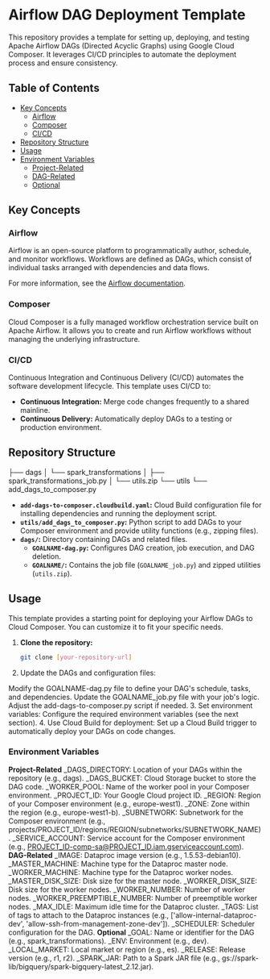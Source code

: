 # Airflow DAG Deployment Template

This repository provides a template for setting up, deploying, and testing Apache Airflow DAGs (Directed Acyclic Graphs) using Google Cloud Composer. It leverages CI/CD principles to automate the deployment process and ensure consistency.

## Table of Contents

- [Key Concepts](#key-concepts)
    - [Airflow](#airflow)
    - [Composer](#composer)
    - [CI/CD](#ci-cd)
- [Repository Structure](#repository-structure)
- [Usage](#usage)
- [Environment Variables](#environment-variables)
    - [Project-Related](#project-related)
    - [DAG-Related](#dag-related)
    - [Optional](#optional)

## Key Concepts

### Airflow

Airflow is an open-source platform to programmatically author, schedule, and monitor workflows. Workflows are defined as DAGs, which consist of individual tasks arranged with dependencies and data flows.

For more information, see the [Airflow documentation](https://airflow.apache.org/docs/apache-airflow/stable/core-concepts/index.html).

### Composer

Cloud Composer is a fully managed workflow orchestration service built on Apache Airflow. It allows you to create and run Airflow workflows without managing the underlying infrastructure.

### CI/CD

Continuous Integration and Continuous Delivery (CI/CD) automates the software development lifecycle. This template uses CI/CD to:

- **Continuous Integration:** Merge code changes frequently to a shared mainline.
- **Continuous Delivery:** Automatically deploy DAGs to a testing or production environment.

## Repository Structure

├── dags
│   └── spark_transformations
│       ├── spark_transformations_job.py
│       └── utils.zip
└── utils
└── add_dags_to_composer.py


- **`add-dags-to-composer.cloudbuild.yaml`:** Cloud Build configuration file for installing dependencies and running the deployment script.
- **`utils/add_dags_to_composer.py`:** Python script to add DAGs to your Composer environment and provide utility functions (e.g., zipping files).
- **`dags/`:**  Directory containing DAGs and related files.
    - **`GOALNAME-dag.py`:**  Configures DAG creation, job execution, and DAG deletion.
    - **`GOALNAME/`:**  Contains the job file (`GOALNAME_job.py`) and zipped utilities (`utils.zip`).

## Usage

This template provides a starting point for deploying your Airflow DAGs to Cloud Composer. You can customize it to fit your specific needs.

1. **Clone the repository:**

   ```bash
   git clone [your-repository-url]
   ```
2. Update the DAGs and configuration files:

  Modify the GOALNAME-dag.py file to define your DAG's schedule, tasks, and dependencies.
  Update the GOALNAME_job.py file with your job's logic.
  Adjust the add-dags-to-composer.py script if needed.
3. Set environment variables:
    Configure the required environment variables (see the next section).
4. Use Cloud Build for deployment:
    Set up a Cloud Build trigger to automatically deploy your DAGs on code changes.
### Environment Variables
  **Project-Related**
    _DAGS_DIRECTORY: Location of your DAGs within the repository (e.g., dags).
    _DAGS_BUCKET: Cloud Storage bucket to store the DAG code.
    _WORKER_POOL: Name of the worker pool in your Composer environment.
    _PROJECT_ID: Your Google Cloud project ID.
    _REGION: Region of your Composer environment (e.g., europe-west1).
    _ZONE: Zone within the region (e.g., europe-west1-b).
    _SUBNETWORK: Subnetwork for the Composer environment (e.g., projects/PROJECT_ID/regions/REGION/subnetworks/SUBNETWORK_NAME).
    _SERVICE_ACCOUNT: Service account for the Composer environment (e.g., PROJECT_ID-comp-sa@PROJECT_ID.iam.gserviceaccount.com).
  **DAG-Related**
    _IMAGE: Dataproc image version (e.g., 1.5.53-debian10).
    _MASTER_MACHINE: Machine type for the Dataproc master node.
    _WORKER_MACHINE: Machine type for the Dataproc worker nodes.
    _MASTER_DISK_SIZE: Disk size for the master node.
    _WORKER_DISK_SIZE: Disk size for the worker nodes.
    _WORKER_NUMBER: Number of worker nodes.
    _WORKER_PREEMPTIBLE_NUMBER: Number of preemptible worker nodes.
    _MAX_IDLE: Maximum idle time for the Dataproc cluster.
    _TAGS: List of tags to attach to the Dataproc instances (e.g., ['allow-internal-dataproc-dev', 'allow-ssh-from-management-zone-dev']).
    _SCHEDULER: Scheduler configuration for the DAG.
  **Optional**
    _GOAL: Name or identifier for the DAG (e.g., spark_transformations).
    _ENV: Environment (e.g., dev).
    _LOCAL_MARKET: Local market or region (e.g., es).
    _RELEASE: Release version (e.g., r1, r2).
    _SPARK_JAR: Path to a Spark JAR file (e.g., gs://spark-lib/bigquery/spark-bigquery-latest_2.12.jar).
